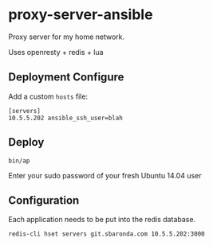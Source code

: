proxy-server-ansible
====================

Proxy server for my home network.

Uses openresty + redis + lua

Deployment Configure
--------------------

Add a custom `hosts` file:

	[servers]
	10.5.5.202 ansible_ssh_user=blah

Deploy
------

`bin/ap`

Enter your sudo password of your fresh Ubuntu 14.04 user

Configuration
-------------

Each application needs to be put into the redis database.

	redis-cli hset servers git.sbaronda.com 10.5.5.202:3000
